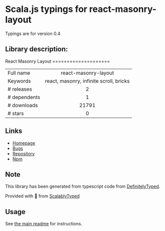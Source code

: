 
# Scala.js typings for react-masonry-layout

Typings are for version 0.4

## Library description:
React Masonry Layout ====================

|                    |                 |
| ------------------ | :-------------: |
| Full name          | react-masonry-layout |
| Keywords           | react, masonry, infinite scroll, bricks |
| # releases         | 2 |
| # dependents       | 1 |
| # downloads        | 21791 |
| # stars            | 0 |

## Links
- [Homepage](https://github.com/scarletsky/react-masonry-layout#readme)
- [Bugs](https://github.com/scarletsky/react-masonry-layout/issues)
- [Repository](https://github.com/scarletsky/react-masonry-layout)
- [Npm](https://www.npmjs.com/package/react-masonry-layout)
    


## Note
This library has been generated from typescript code from [DefinitelyTyped](https://definitelytyped.org).

Provided with :purple_heart: from [ScalablyTyped](https://github.com/oyvindberg/ScalablyTyped)

## Usage
See [the main readme](../../readme.md) for instructions.



